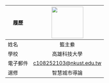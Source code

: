 |      履歷        |<img src="https://avatars.githubusercontent.com/u/22648375?v=4" width=100 height=100/>|
| ---------------- |:-----------------------------:|
| 姓名             | 籃主絭                  |
| 學校             | 高雄科技大學                  |
| 電子郵件         | c108252103@nkust.edu.tw          |
| 選修             | 智慧城市導論                  |
<!---
tiger5455/tiger5455 is a ✨ special ✨ repository because its `README.md` (this file) appears on your GitHub profile.
You can click the Preview link to take a look at your changes.
--->
